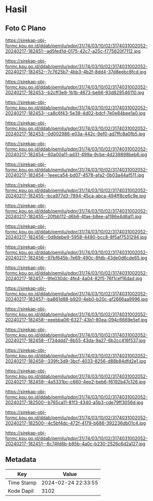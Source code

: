 # Hasil

## Foto C Plano

https://sirekap-obj-formc.kpu.go.id/ddab/pemilu/pdpr/31/74/03/10/02/3174031002052-20240217-182451--ad5fed1d-0175-42c7-a25c-f775820f7112.jpg

https://sirekap-obj-formc.kpu.go.id/ddab/pemilu/pdpr/31/74/03/10/02/3174031002052-20240217-182452--7c7625b7-4bb3-4b2f-8dd4-37d8eebc8fcd.jpg

https://sirekap-obj-formc.kpu.go.id/ddab/pemilu/pdpr/31/74/03/10/02/3174031002052-20240217-182453--b2cff3e8-1b1b-4673-be66-93d829546110.jpg

https://sirekap-obj-formc.kpu.go.id/ddab/pemilu/pdpr/31/74/03/10/02/3174031002052-20240217-182453--ca8c6f43-5e38-4d02-bdcf-7e0e84bee1a0.jpg

https://sirekap-obj-formc.kpu.go.id/ddab/pemilu/pdpr/31/74/03/10/02/3174031002052-20240217-182453--0d002986-e03a-442c-9ef0-ad7ffc8a0fb5.jpg

https://sirekap-obj-formc.kpu.go.id/ddab/pemilu/pdpr/31/74/03/10/02/3174031002052-20240217-182454--60a00a11-ad31-499a-9cbe-4d239898beb6.jpg

https://sirekap-obj-formc.kpu.go.id/ddab/pemilu/pdpr/31/74/03/10/02/3174031002052-20240217-182454--1eeeca54-bd07-4578-afa2-0b03a44af511.jpg

https://sirekap-obj-formc.kpu.go.id/ddab/pemilu/pdpr/31/74/03/10/02/3174031002052-20240217-182455--bca977d3-7894-45ca-abca-494ff8ce6c9e.jpg

https://sirekap-obj-formc.kpu.go.id/ddab/pemilu/pdpr/31/74/03/10/02/3174031002052-20240217-182455--20fbb112-d6b6-4fae-b8ee-a1186e4d6a11.jpg

https://sirekap-obj-formc.kpu.go.id/ddab/pemilu/pdpr/31/74/03/10/02/3174031002052-20240217-182456--0d8debe9-5958-4480-bcc8-8f5af7531294.jpg

https://sirekap-obj-formc.kpu.go.id/ddab/pemilu/pdpr/31/74/03/10/02/3174031002052-20240217-182456--97bf645b-7e69-490c-8fdb-43de0d6cde65.jpg

https://sirekap-obj-formc.kpu.go.id/ddab/pemilu/pdpr/31/74/03/10/02/3174031002052-20240217-182457--9fe030dc-4fe4-4a04-82f5-76f1cef16dad.jpg

https://sirekap-obj-formc.kpu.go.id/ddab/pemilu/pdpr/31/74/03/10/02/3174031002052-20240217-182457--ba861d88-b920-4eb0-b20c-af2666aa9996.jpg

https://sirekap-obj-formc.kpu.go.id/ddab/pemilu/pdpr/31/74/03/10/02/3174031002052-20240217-182458--eeebba06-6327-43b1-80ea-094c6669e5ef.jpg

https://sirekap-obj-formc.kpu.go.id/ddab/pemilu/pdpr/31/74/03/10/02/3174031002052-20240217-182458--f734ddd7-8b55-43da-9a27-6b2cc416f537.jpg

https://sirekap-obj-formc.kpu.go.id/ddab/pemilu/pdpr/31/74/03/10/02/3174031002052-20240217-182459--339fc3d9-3bcf-4033-8256-d88b84dfd2e1.jpg

https://sirekap-obj-formc.kpu.go.id/ddab/pemilu/pdpr/31/74/03/10/02/3174031002052-20240217-182459--4a5331bc-c660-4ee2-beb6-f6192b47c126.jpg

https://sirekap-obj-formc.kpu.go.id/ddab/pemilu/pdpr/31/74/03/10/02/3174031002052-20240217-182500--b765ca11-81f3-4340-a5b3-cde79ff3056d.jpg

https://sirekap-obj-formc.kpu.go.id/ddab/pemilu/pdpr/31/74/03/10/02/3174031002052-20240217-182500--4c5bf4dc-472f-4179-b686-392236db01c4.jpg

https://sirekap-obj-formc.kpu.go.id/ddab/pemilu/pdpr/31/74/03/10/02/3174031002052-20240217-182451--8c74fd6b-b85b-4a0c-b230-2526c6d2a127.jpg


## Metadata

| Key        | Value               |
| ---------- | ------------------- |
| Time Stamp | 2024-02-24 22:33:55 |
| Kode Dapil | 3102                |




